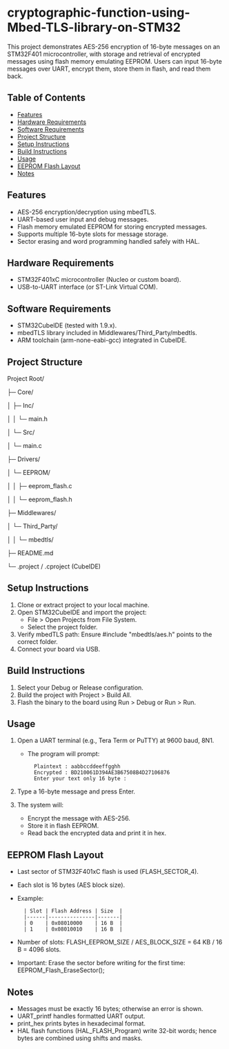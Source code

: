 # cryptographic-function-using-Mbed-TLS-library-on-STM32
This project demonstrates AES-256 encryption of 16-byte messages on an STM32F401 microcontroller, with storage and retrieval 
of encrypted messages using flash memory emulating EEPROM. Users can input 16-byte messages over UART, encrypt them, store them in flash, and read them back.

## Table of Contents

- [Features](#features)
- [Hardware Requirements](#hardware-requirements)
- [Software Requirements](#software-requirements)
- [Project Structure](#project-structure)
- [Setup Instructions](#setup-instructions)
- [Build Instructions](#build-instructions)
- [Usage](#usage)
- [EEPROM Flash Layout](#eeprom-flash-layout)
- [Notes](#notes)

## Features

- AES-256 encryption/decryption using mbedTLS.
- UART-based user input and debug messages.
- Flash memory emulated EEPROM for storing encrypted messages.
- Supports multiple 16-byte slots for message storage.
- Sector erasing and word programming handled safely with HAL.

## Hardware Requirements

- STM32F401xC microcontroller (Nucleo or custom board).
- USB-to-UART interface (or ST-Link Virtual COM).


## Software Requirements

- STM32CubeIDE (tested with 1.9.x).
- mbedTLS library included in Middlewares/Third_Party/mbedtls.
- ARM toolchain (arm-none-eabi-gcc) integrated in CubeIDE.

## Project Structure

Project Root/

├─ Core/

│ ├─ Inc/

│ │ └─ main.h

│ └─ Src/

│ └─ main.c

├─ Drivers/

│ └─ EEPROM/

│ │ ├─ eeprom_flash.c

│ │ └─ eeprom_flash.h

├─ Middlewares/

│ └─ Third_Party/

│ │ └─ mbedtls/

├─ README.md

└─ .project / .cproject (CubeIDE)

## Setup Instructions

1. Clone or extract project to your local machine.  
2. Open STM32CubeIDE and import the project:  
	- File > Open Projects from File System.  
	- Select the project folder.  
3. Verify mbedTLS path: Ensure #include "mbedtls/aes.h" points to the correct folder.  
4. Connect your board via USB.  

## Build Instructions

1. Select your Debug or Release configuration.  
2. Build the project with Project > Build All.  
3. Flash the binary to the board using Run > Debug or Run > Run.  

## Usage

1. Open a UART terminal (e.g., Tera Term or PuTTY) at 9600 baud, 8N1.  
	- The program will prompt:  
	
			Plaintext : aabbccddeeffgghh  
			Encrypted : BD210061D394AE3B67508B4D27106876  
			Enter your text only 16 byte :  

2. Type a 16-byte message and press Enter.  

3. The system will:  
	- Encrypt the message with AES-256.  
	- Store it in flash EEPROM.  
	- Read back the encrypted data and print it in hex.  

## EEPROM Flash Layout

- Last sector of STM32F401xC flash is used (FLASH_SECTOR_4).  
- Each slot is 16 bytes (AES block size).  

- Example:  

		| Slot | Flash Address | Size  |
		|------|---------------|-------|
		| 0    | 0x08010000    | 16 B  |
		| 1    | 0x08010010    | 16 B  |

- Number of slots: FLASH_EEPROM_SIZE / AES_BLOCK_SIZE = 64 KB / 16 B = 4096 slots.  
- Important: Erase the sector before writing for the first time: EEPROM_Flash_EraseSector();  

## Notes

- Messages must be exactly 16 bytes; otherwise an error is shown.  
- UART_printf handles formatted UART output.  
- print_hex prints bytes in hexadecimal format.  
- HAL flash functions (HAL_FLASH_Program) write 32-bit words; hence bytes are combined using shifts and masks.  